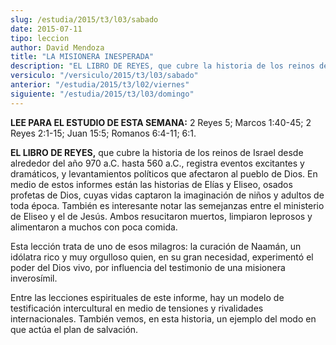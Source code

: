 ```yaml
---
slug: /estudia/2015/t3/l03/sabado
date: 2015-07-11
tipo: leccion
author: David Mendoza
title: "LA MISIONERA INESPERADA"
description: "EL LIBRO DE REYES, que cubre la historia de los reinos de Israel desde alrededor del año 970 a.C. hasta 560 a.C., registra eventos excitantes y dramáticos, y levantamientos políticos que afectaron al pueblo de Dios."
versiculo: "/versiculo/2015/t3/l03/sabado"
anterior: "/estudia/2015/t3/l02/viernes"
siguiente: "/estudia/2015/t3/l03/domingo"
---
```


**LEE PARA EL ESTUDIO DE ESTA SEMANA:** 2 Reyes 5; Marcos 1:40-45; 2 Reyes 2:1-15; Juan 15:5; Romanos 6:4-11; 6:1.

**EL LIBRO DE REYES,** que cubre la historia de los reinos de Israel desde alrededor del año 970 a.C. hasta 560 a.C., registra eventos excitantes y dramáticos, y levantamientos políticos que afectaron al pueblo de Dios. En medio de estos informes están las historias de Elías y Eliseo, osados profetas de Dios, cuyas vidas captaron la imaginación de niños y adultos de toda época. También es interesante notar las semejanzas entre el ministerio de Eliseo y el de Jesús. Ambos resucitaron muertos, limpiaron leprosos y alimentaron a muchos con poca comida.

Esta lección trata de uno de esos milagros: la curación de Naamán, un idólatra rico y muy orgulloso quien, en su gran necesidad, experimentó el poder del Dios vivo, por influencia del testimonio de una misionera inverosímil.

Entre las lecciones espirituales de este informe, hay un modelo de testificación intercultural en medio de tensiones y rivalidades internacionales. También vemos, en esta historia, un ejemplo del modo en que actúa el plan de salvación.
